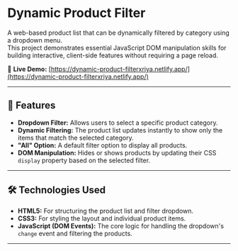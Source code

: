 # Dynamic Product Filter

A web-based product list that can be dynamically filtered by category using a dropdown menu.  
This project demonstrates essential JavaScript DOM manipulation skills for building interactive, client-side features without requiring a page reload.

🔗 **Live Demo:** [https://dynamic-product-filterxriya.netlify.app/](https://dynamic-product-filterxriya.netlify.app/)

---

## 📌 Features

- **Dropdown Filter:** Allows users to select a specific product category.  
- **Dynamic Filtering:** The product list updates instantly to show only the items that match the selected category.  
- **"All" Option:** A default filter option to display all products.  
- **DOM Manipulation:** Hides or shows products by updating their CSS `display` property based on the selected filter.  

---

## 🛠️ Technologies Used

- **HTML5:** For structuring the product list and filter dropdown.  
- **CSS3:** For styling the layout and individual product items.  
- **JavaScript (DOM Events):** The core logic for handling the dropdown's `change` event and filtering the products.  

---

